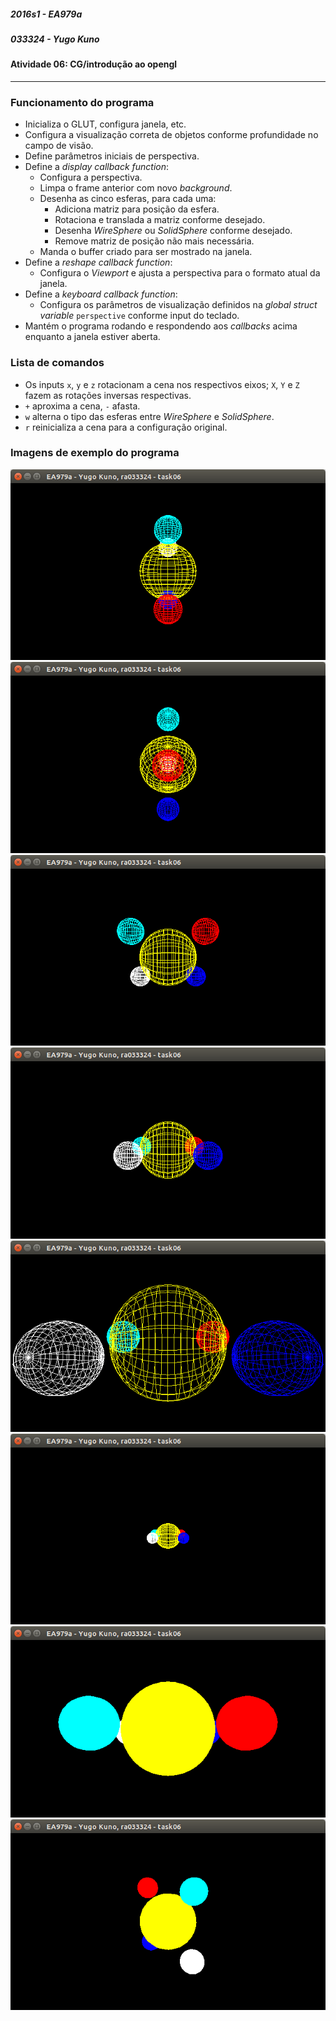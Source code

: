 ##### 2016s1 - EA979a
##### 033324 - Yugo Kuno
#### Atividade 06: CG/introdução ao opengl

---

### Funcionamento do programa

- Inicializa o GLUT, configura janela, etc.
- Configura a visualização correta de objetos conforme profundidade no campo de visão.
- Define parâmetros iniciais de perspectiva.
- Define a _display callback function_:
  - Configura a perspectiva.
  - Limpa o frame anterior com novo _background_.
  - Desenha as cinco esferas, para cada uma:
    - Adiciona matriz para posição da esfera.
    - Rotaciona e translada a matriz conforme desejado.
    - Desenha _WireSphere_ ou _SolidSphere_ conforme desejado.
    - Remove matriz de posição não mais necessária.
  - Manda o buffer criado para ser mostrado na janela.
- Define a _reshape callback function_:
  - Configura o _Viewport_ e ajusta a perspectiva para o formato atual da janela.
- Define a _keyboard callback function_:
  - Configura os parâmetros de visualização definidos na _global struct variable_ `perspective` conforme input do teclado.
- Mantém o programa rodando e respondendo aos _callbacks_ acima enquanto a janela estiver aberta.



### Lista de comandos

- Os inputs `x`, `y` e `z` rotacionam a cena nos respectivos eixos; `X`, `Y` e `Z` fazem as rotações inversas respectivas.
- `+` aproxima a cena, `-` afasta.
- `w` alterna o tipo das esferas entre _WireSphere_ e _SolidSphere_.
- `r` reinicializa a cena para a configuração original.



### Imagens de exemplo do programa

![00.png](imgs/00.png)
![01.png](imgs/01.png)
![02.png](imgs/02.png)
![03.png](imgs/03.png)
![04.png](imgs/04.png)
![05.png](imgs/05.png)
![06.png](imgs/06.png)
![07.png](imgs/07.png)
